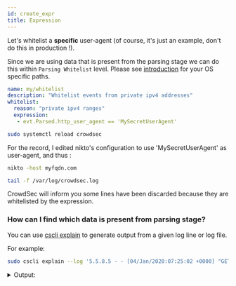 ```yaml
---
id: create_expr
title: Expression
---
```


Let's whitelist a **specific** user-agent (of course, it's just an example, don't do this in production !). 

Since we are using data that is present from the parsing stage we can do this within `Parsing Whitelist` level. Please see [introduction](/whitelist/introduction.md) for your OS specific paths.

```yaml
name: my/whitelist
description: "Whitelist events from private ipv4 addresses"
whitelist:
  reason: "private ipv4 ranges"
  expression:
   - evt.Parsed.http_user_agent == 'MySecretUserAgent'
```

```bash title="Reload CrowdSec"
sudo systemctl reload crowdsec
```

For the record, I edited nikto's configuration to use 'MySecretUserAgent' as user-agent, and thus :

```bash
nikto -host myfqdn.com
```

```bash
tail -f /var/log/crowdsec.log
```

CrowdSec will inform you some lines have been discarded because they are whitelisted by the expression.

### How can I find which data is present from parsing stage?

You can use [cscli explain](/cscli/cscli_explain.md) to generate output from a given log line or log file.

For example:

```bash
sudo cscli explain --log '5.5.8.5 - - [04/Jan/2020:07:25:02 +0000] "GET /.well-known/acme-challenge/FMuukC2JOJ5HKmLBujjE_BkDo HTTP/1.1" 404 522 "-" "MySecretUserAgent"' --type nginx -v
```

<details>
  <summary>Output: </summary>

```bash
line: 5.5.8.5 - - [04/Jan/2020:07:25:02 +0000] "GET /.well-known/acme-challenge/FMuukC2JOJ5HKmLBujjE_BkDo HTTP/1.1" 404 522 "-" "MySecretUserAgent"
	├ s00-raw
	|	├ 🟢 crowdsecurity/non-syslog (+5 ~8)
	|		├ update evt.ExpectMode : %!s(int=0) -> 1
	|		├ update evt.Stage :  -> s01-parse
	|		├ update evt.Line.Raw :  -> 5.5.8.5 - - [04/Jan/2020:07:25:02 +0000] "GET /.well-known/acme-challenge/FMuukC2JOJ5HKmLBujjE_BkDo HTTP/1.1" 404 522 "-" "MySecretUserAgent"
	|		├ update evt.Line.Src :  -> /tmp/cscli_explain156736029/cscli_test_tmp.log
	|		├ update evt.Line.Time : 0001-01-01 00:00:00 +0000 UTC -> 2023-07-21 14:05:09.67803335 +0000 UTC
	|		├ create evt.Line.Labels.type : nginx
	|		├ update evt.Line.Process : %!s(bool=false) -> true
	|		├ update evt.Line.Module :  -> file
	|		├ create evt.Parsed.message : 5.5.8.5 - - [04/Jan/2020:07:25:02 +0000] "GET /.well-known/acme-challenge/FMuukC2JOJ5HKmLBujjE_BkDo HTTP/1.1" 404 522 "-" "MySecretUserAgent"
	|		├ create evt.Parsed.program : nginx
	|		├ update evt.Time : 0001-01-01 00:00:00 +0000 UTC -> 2023-07-21 14:05:09.678072613 +0000 UTC
	|		├ create evt.Meta.datasource_path : /tmp/cscli_explain156736029/cscli_test_tmp.log
	|		├ create evt.Meta.datasource_type : file
	├ s01-parse
	|	├ 🟢 crowdsecurity/nginx-logs (+22 ~2)
	|		├ update evt.Stage : s01-parse -> s02-enrich
	|		├ create evt.Parsed.remote_addr : 5.5.8.5
	|		├ create evt.Parsed.request_length : 
	|		├ create evt.Parsed.verb : GET
	|		├ create evt.Parsed.http_user_agent : MySecretUserAgent
	|		├ create evt.Parsed.request : /.well-known/acme-challenge/FMuukC2JOJ5HKmLBujjE_BkDo
	|		├ create evt.Parsed.body_bytes_sent : 522
	|		├ create evt.Parsed.remote_user : -
	|		├ create evt.Parsed.time_local : 04/Jan/2020:07:25:02 +0000
	|		├ create evt.Parsed.http_referer : -
	|		├ create evt.Parsed.request_time : 
	|		├ create evt.Parsed.proxy_alternative_upstream_name : 
	|		├ create evt.Parsed.proxy_upstream_name : 
	|		├ create evt.Parsed.status : 404
	|		├ create evt.Parsed.target_fqdn : 
	|		├ create evt.Parsed.http_version : 1.1
	|		├ update evt.StrTime :  -> 04/Jan/2020:07:25:02 +0000
	|		├ create evt.Meta.http_status : 404
	|		├ create evt.Meta.http_user_agent : MySecretUserAgent
	|		├ create evt.Meta.log_type : http_access-log
	|		├ create evt.Meta.service : http
	|		├ create evt.Meta.http_path : /.well-known/acme-challenge/FMuukC2JOJ5HKmLBujjE_BkDo
	|		├ create evt.Meta.http_verb : GET
	|		├ create evt.Meta.source_ip : 5.5.8.5
	├ s02-enrich
	|	├ 🟢 crowdsecurity/dateparse-enrich (+2 ~2)
	|		├ create evt.Enriched.MarshaledTime : 2020-01-04T07:25:02Z
	|		├ update evt.Time : 2023-07-21 14:05:09.678072613 +0000 UTC -> 2020-01-04 07:25:02 +0000 UTC
	|		├ update evt.MarshaledTime :  -> 2020-01-04T07:25:02Z
	|		├ create evt.Meta.timestamp : 2020-01-04T07:25:02Z
	|	├ 🟢 crowdsecurity/geoip-enrich (+13)
	|		├ create evt.Enriched.ASNumber : 6805
	|		├ create evt.Enriched.Latitude : 51.299300
	|		├ create evt.Enriched.SourceRange : 5.4.0.0/14
	|		├ create evt.Enriched.ASNOrg : Telefonica Germany
	|		├ create evt.Enriched.IsInEU : true
	|		├ create evt.Enriched.IsoCode : DE
	|		├ create evt.Enriched.Longitude : 9.491000
	|		├ create evt.Enriched.ASNNumber : 6805
	|		├ create evt.Meta.ASNOrg : Telefonica Germany
	|		├ create evt.Meta.IsInEU : true
	|		├ create evt.Meta.IsoCode : DE
	|		├ create evt.Meta.ASNNumber : 6805
	|		├ create evt.Meta.SourceRange : 5.4.0.0/14
	|	├ 🟢 crowdsecurity/http-logs (+7)
	|		├ create evt.Parsed.impact_completion : false
	|		├ create evt.Parsed.file_ext : 
	|		├ create evt.Parsed.file_frag : FMuukC2JOJ5HKmLBujjE_BkDo
	|		├ create evt.Parsed.file_name : FMuukC2JOJ5HKmLBujjE_BkDo
	|		├ create evt.Parsed.static_ressource : false
	|		├ create evt.Parsed.file_dir : /.well-known/acme-challenge/
	|		├ create evt.Meta.http_args_len : 0
	|	└ 🟢 my/whitelist (unchanged)
	├-------- parser success 🟢
	├ Scenarios
		├ 🟢 crowdsecurity/http-crawl-non_statics
		└ 🟢 crowdsecurity/http-probing
```
You can see what data can be used from `s01-parse` stage.
</details>

